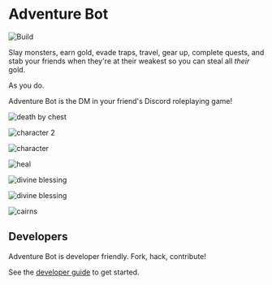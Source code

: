 # Adventure Bot

![Build](https://github.com/Adventure-Bot/adventure-bot/actions/workflows/adventure-bot.yml/badge.svg)

Slay monsters, earn gold, evade traps, travel, gear up, complete quests, and stab your friends when they're at their weakest so you can steal all _their_ gold.

As you do.

Adventure Bot is the DM in your friend's Discord roleplaying game!

![death by chest](./packages/game/images/defeated-by-chest.png)

![character 2](./packages/game/images/inspect-example-2.png)

![character](./packages/game/images/inspect-example.png)

![heal](./packages/game/images/heal.png)

![divine blessing](./packages/game/images/divine-blessing.png)

![divine blessing](./packages/game/images/divine-blessing.png)

![cairns](./packages/game/images/cairns.png)



## Developers

Adventure Bot is developer friendly. Fork, hack, contribute!

See the [developer guide](developer-guide.md) to get started.
